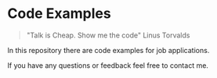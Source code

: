 # Code Examples

> "Talk is Cheap. Show me the code" Linus Torvalds

In this repository there are code examples for job applications.

If you have any questions or feedback feel free to contact me.



